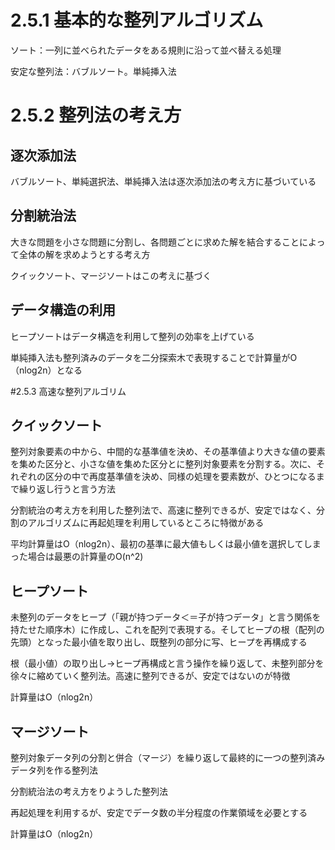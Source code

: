 # 2.5.1 基本的な整列アルゴリズム
ソート：一列に並べられたデータをある規則に沿って並べ替える処理

安定な整列法：バブルソート。単純挿入法

# 2.5.2 整列法の考え方
## 逐次添加法
バブルソート、単純選択法、単純挿入法は逐次添加法の考え方に基づいている

## 分割統治法
大きな問題を小さな問題に分割し、各問題ごとに求めた解を結合することによって全体の解を求めようとする考え方

クイックソート、マージソートはこの考えに基づく

## データ構造の利用
ヒープソートはデータ構造を利用して整列の効率を上げている

単純挿入法も整列済みのデータを二分探索木で表現することで計算量がO（nlog2n）となる

#2.5.3 高速な整列アルゴリム
## クイックソート
整列対象要素の中から、中間的な基準値を決め、その基準値より大きな値の要素を集めた区分と、小さな値を集めた区分とに整列対象要素を分割する。次に、それぞれの区分の中で再度基準値を決め、同様の処理を要素数が、ひとつになるまで繰り返し行うと言う方法

分割統治の考え方を利用した整列法で、高速に整列できるが、安定ではなく、分割のアルゴリズムに再起処理を利用しているところに特徴がある

平均計算量はO（nlog2n）、最初の基準に最大値もしくは最小値を選択してしまった場合は最悪の計算量のO(n^2)

## ヒープソート
未整列のデータをヒープ（「親が持つデータ＜＝子が持つデータ」と言う関係を持たせた順序木）に作成し、これを配列で表現する。そしてヒープの根（配列の先頭）となった最小値を取り出し、既整列の部分に写、ヒープを再構成する

根（最小値）の取り出し→ヒープ再構成と言う操作を繰り返して、未整列部分を徐々に縮めていく整列法。高速に整列できるが、安定ではないのが特徴

計算量はO（nlog2n）

## マージソート
整列対象データ列の分割と併合（マージ）を繰り返して最終的に一つの整列済みデータ列を作る整列法

分割統治法の考え方をりようした整列法

再起処理を利用するが、安定でデータ数の半分程度の作業領域を必要とする

計算量はO（nlog2n）
